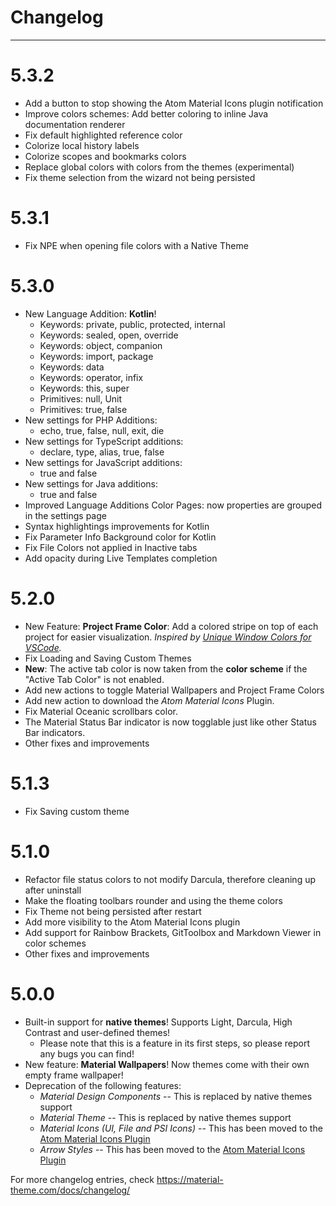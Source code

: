# Changelog
----

# 5.3.2
- Add a button to stop showing the Atom Material Icons plugin notification
- Improve colors schemes: Add better coloring to inline Java documentation renderer
- Fix default highlighted reference color
- Colorize local history labels
- Colorize scopes and bookmarks colors
- Replace global colors with colors from the themes (experimental)
- Fix theme selection from the wizard not being persisted

# 5.3.1
- Fix NPE when opening file colors with a Native Theme

# 5.3.0
- New Language Addition: **Kotlin**!
    - Keywords: private, public, protected, internal
    - Keywords: sealed, open, override
    - Keywords: object, companion
    - Keywords: import, package
    - Keywords: data
    - Keywords: operator, infix
    - Keywords: this, super
    - Primitives: null, Unit
    - Primitives: true, false
- New settings for PHP Additions:
    - echo, true, false, null, exit, die
- New settings for TypeScript additions:
    - declare, type, alias, true, false
- New settings for JavaScript additions:
    - true and false
- New settings for Java additions:
    - true and false
- Improved Language Additions Color Pages: now properties are grouped in the settings page
- Syntax highlightings improvements for Kotlin
- Fix Parameter Info Background color for Kotlin
- Fix File Colors not applied in Inactive tabs
- Add opacity during Live Templates completion

# 5.2.0
- New Feature: **Project Frame Color**: Add a colored stripe on top of each project for easier visualization. _Inspired by [Unique Window Colors for VSCode](https://marketplace.visualstudio.com/items?itemName=stuart.unique-window-colors)._
- Fix Loading and Saving Custom Themes
- **New**: The active tab color is now taken from the **color scheme** if the "Active Tab Color" is not enabled.
- Add new actions to toggle Material Wallpapers and Project Frame Colors
- Add new action to download the *Atom Material Icons* Plugin.
- Fix Material Oceanic scrollbars color.
- The Material Status Bar indicator is now togglable just like other Status Bar indicators.
- Other fixes and improvements

# 5.1.3
- Fix Saving custom theme

# 5.1.0
- Refactor file status colors to not modify Darcula, therefore cleaning up after uninstall
- Make the floating toolbars rounder and using the theme colors
- Fix Theme not being persisted after restart
- Add more visibility to the Atom Material Icons plugin
- Add support for Rainbow Brackets, GitToolbox and Markdown Viewer in color schemes
- Other fixes and improvements

# 5.0.0
- Built-in support for **native themes**! Supports Light, Darcula, High Contrast and user-defined themes!
    - Please note that this is a feature in its first steps, so please report any bugs you can find!
- New feature: **Material Wallpapers**! Now themes come with their own empty frame wallpaper!
- Deprecation of the following features:
    - _Material Design Components_ -- This is replaced by native themes support
    - _Material Theme_ -- This is replaced by native themes support
    - _Material Icons (UI, File and PSI Icons)_ -- This has been moved to the [Atom Material Icons Plugin](https://plugins.jetbrains.com/plugin/10044-atom-material-icons)
    - _Arrow Styles_ -- This has been moved to the [Atom Material Icons Plugin](https://plugins.jetbrains.com/plugin/10044-atom-material-icons)

For more changelog entries, check <https://material-theme.com/docs/changelog/>